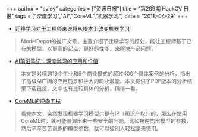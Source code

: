 +++
author = "cvley"
categories = ["资讯日报"]
title = "第209期 HackCV 日报"
tags = ["深度学习","AI","CoreML","机器学习"]
date = "2018-04-29"
+++

- [迁移学习对于工程师来说将从根本上改变机器学习](https://medium.com/modeldepot/transfer-learning-will-radically-change-machine-learning-for-engineers-78732b2bb415?from=hackcv&hmsr=hackcv.com&utm_medium=hackcv.com&utm_source=hackcv.com)

> ModelDepot的推广文章，主要介绍了迁移学习的好处，能让工程师基于已有的模型，以更高的起点，更好的性能，来解决产品问题。

- [AI前沿笔记：深度学习的应用和价值](https://www.mckinsey.com/global-themes/artificial-intelligence/notes-from-the-ai-frontier-applications-and-value-of-deep-learning?from=hackcv&hmsr=hackcv.com&utm_medium=hackcv.com&utm_source=hackcv.com)

> 本文是对横跨19个工业和9个商业模式的超过400个具体案例的分析，指出了高级AI广阔的应用前景和巨大的商业潜能。本文提供了PDF版本的分析结果下载链接，文中也有比较具体的分析，值得一看。

- [CoreML的逆向工程](https://heartbeat.fritz.ai/reverse-engineering-core-ml-6d6f1c2bdab0?from=hackcv&hmsr=hackcv.com&utm_medium=hackcv.com&utm_source=hackcv.com)

> 看完本文，突然发现机器学习模型也是有IP（知识产权）的，那么在使用CoreML时，就可能暴漏出来一些安全的问题，比如被逆向出模型的参数，然后辛辛苦苦训练的模型参数，就可以被别人轻松拿来使用。


